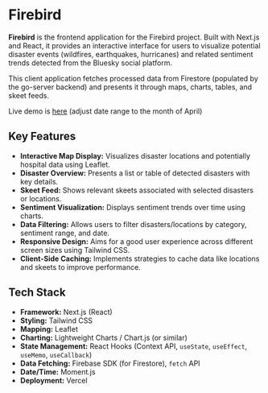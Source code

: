 # Firebird 

**Firebird** is the frontend application for the Firebird project. Built with Next.js and React, 
it provides an interactive interface for users to visualize potential disaster events 
(wildfires, earthquakes, hurricanes) and related sentiment trends detected from the 
Bluesky social platform.

This client application fetches processed data from Firestore 
(populated by the go-server backend) and presents it through maps, charts, tables, and skeet feeds.

Live demo is [here](https://firebird-ivory.vercel.app/) (adjust date range to the month of April)

## Key Features

*   **Interactive Map Display:** Visualizes disaster locations and potentially hospital data using Leaflet.
*   **Disaster Overview:** Presents a list or table of detected disasters with key details.
*   **Skeet Feed:** Shows relevant skeets associated with selected disasters or locations.
*   **Sentiment Visualization:** Displays sentiment trends over time using charts.
*   **Data Filtering:** Allows users to filter disasters/locations by category, sentiment range, and date.
*   **Responsive Design:** Aims for a good user experience across different screen sizes using Tailwind CSS.
*   **Client-Side Caching:** Implements strategies to cache data like locations and skeets to improve performance.

## Tech Stack

*   **Framework:** Next.js (React)
*   **Styling:** Tailwind CSS
*   **Mapping:** Leaflet
*   **Charting:** Lightweight Charts / Chart.js (or similar)
*   **State Management:** React Hooks (Context API, `useState`, `useEffect`, `useMemo`, `useCallback`)
*   **Data Fetching:** Firebase SDK (for Firestore), `fetch` API
*   **Date/Time:** Moment.js
*   **Deployment:** Vercel
